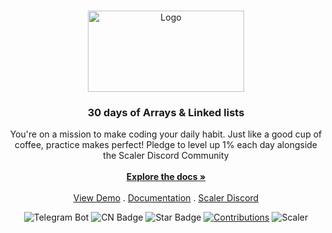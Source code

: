 <br/>
<p align="center">
  <a href="https://github.com/RAJCHAKRABORTY3416/wave-weather-bot">
    <img src="https://github.com/RAJCHAKRABORTY3416/30-days-of-Node-js/assets/76038637/a9f6bf2e-0d98-42fa-98c8-dfbafcf87160" alt="Logo" width="250" height="130">
  </a>

  <h3 align="center">30 days of Arrays & Linked lists</h3>

  <p align="center">
    You're on a mission to make coding your daily habit. Just like a good cup of coffee, practice makes perfect! Pledge to level up 1% each day alongside the Scaler Discord Community 
    <br/>
    <br/>
    <a href="https://www.scaler.com/event/30-days-of-node-js/?utm_source=email&utm_medium=email&utm_campaign=discord"><strong>Explore the docs »</strong></a>
    <br/>
    <br/>
    <a href="https://www.scaler.com/event/30-days-of-arrays-linked-lists/">View Demo</a>
    .
    <a href="https://docs.google.com/document/d/1jNRf_GrTTonRP6lhfgghVEHPyCryTEcyL53vVOb7-SE/edit#heading=h.p7e2g6hkfebv">Documentation</a>
    .
    <a href="https://bit.ly/ScalerDiscord">Scaler Discord</a>
  </p>
</p>

<div align="center">
<img src="https://img.shields.io/badge/Arrays-Linked lists-blue" alt="Telegram Bot"/>
<img src="https://img.shields.io/github/contributors/RAJCHAKRABORTY3416/CN-world-cup?color=dark-green" alt="CN Badge"/>
<img src="https://img.shields.io/static/v1?label=%E2%AD%90&message=If%20Useful&style=style=flat&color=BC4E99" alt="Star Badge"/>
<a href="https://github.com/kishanrajput23" ><img src="https://img.shields.io/badge/Contributions-welcome-green.svg?style=flat&logo=github" alt="Contributions" /></a>
<img src="https://img.shields.io/badge/Scaler-8A2BE2" alt="Scaler"/>
</div>
